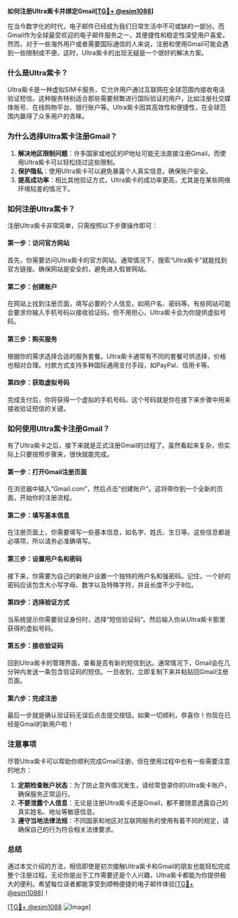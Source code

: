 **如何注册Ultra紫卡并绑定Gmail[[TG💪+ @esim1088](https://t.me/s/esim1088)]**

在当今数字化的时代，电子邮件已经成为我们日常生活中不可或缺的一部分。而Gmail作为全球最受欢迎的电子邮件服务之一，其便捷性和稳定性深受用户喜爱。然而，对于一些海外用户或者需要国际通信的人来说，注册和使用Gmail可能会遇到一些限制或不便。这时，Ultra紫卡的出现无疑是一个很好的解决方案。

### 什么是Ultra紫卡？

Ultra紫卡是一种虚拟SIM卡服务，它允许用户通过互联网在全球范围内接收电话验证短信。这种服务特别适合那些需要频繁进行国际验证的用户，比如注册社交媒体账号、在线购物平台、银行账户等。Ultra紫卡因其高效性和便捷性，在全球范围内赢得了众多用户的青睐。

### 为什么选择Ultra紫卡注册Gmail？

1. **解决地区限制问题**：许多国家或地区的IP地址可能无法直接注册Gmail，而使用Ultra紫卡可以轻松绕过这些限制。
2. **保护隐私**：使用Ultra紫卡可以避免暴露个人真实信息，确保账户安全。
3. **提高成功率**：相比其他验证方式，Ultra紫卡的成功率更高，尤其是在某些网络环境较差的情况下。

### 如何注册Ultra紫卡？

注册Ultra紫卡非常简单，只需按照以下步骤操作即可：

#### 第一步：访问官方网站

首先，你需要访问Ultra紫卡的官方网站。通常情况下，搜索“Ultra紫卡”就能找到官方链接。确保网站是安全的，避免进入假冒网站。

#### 第二步：创建账户

在网站上找到注册页面，填写必要的个人信息，如用户名、密码等。有些网站可能会要求你输入手机号码以接收验证码，但不用担心，Ultra紫卡会为你提供虚拟号码。

#### 第三步：购买服务

根据你的需求选择合适的服务套餐。Ultra紫卡通常有不同的套餐可供选择，价格也相对合理。付款方式支持多种国际通用支付手段，如PayPal、信用卡等。

#### 第四步：获取虚拟号码

完成支付后，你将获得一个虚拟的手机号码。这个号码就是你在接下来步骤中用来接收验证短信的关键。

### 如何使用Ultra紫卡注册Gmail？

有了Ultra紫卡之后，接下来就是正式注册Gmail的过程了。虽然看起来复杂，但实际上只要按照步骤来，很快就能完成。

#### 第一步：打开Gmail注册页面

在浏览器中输入“Gmail.com”，然后点击“创建账户”。这将带你到一个全新的页面，开始你的注册流程。

#### 第二步：填写基本信息

在注册页面上，你需要填写一些基本信息，如名字、姓氏、生日等。这些信息都是必填项，所以请务必准确填写。

#### 第三步：设置用户名和密码

接下来，你需要为自己的新账户设置一个独特的用户名和强密码。记住，一个好的密码应该包含大小写字母、数字以及特殊字符，并且长度不少于8位。

#### 第四步：选择验证方式

当系统提示你需要验证身份时，选择“短信验证码”。然后输入你从Ultra紫卡那里获得的虚拟号码。

#### 第五步：接收验证码

回到Ultra紫卡的管理界面，查看是否有新的短信到达。通常情况下，Gmail会在几分钟内发送一条包含验证码的短信。一旦收到，立即复制下来并粘贴回Gmail注册页面。

#### 第六步：完成注册

最后一步就是确认验证码无误后点击提交按钮。如果一切顺利，恭喜你！你现在已经是Gmail的新用户啦！

### 注意事项

尽管Ultra紫卡可以帮助你顺利完成Gmail注册，但在使用过程中也有一些需要注意的地方：

1. **定期检查账户状态**：为了防止意外情况发生，请经常登录你的Ultra紫卡账户，确保服务正常运行。
2. **不要泄露个人信息**：无论是注册Ultra紫卡还是Gmail，都不要随意透露自己的真实姓名、地址等敏感信息。
3. **遵守当地法律法规**：不同国家和地区对互联网服务的使用有着不同的规定，请确保自己的行为符合相关法律要求。

### 总结

通过本文介绍的方法，相信即使是初次接触Ultra紫卡和Gmail的朋友也能轻松完成整个注册过程。无论你是出于工作需要还是个人兴趣，Ultra紫卡都能为你提供极大的便利。希望每位读者都能享受到顺畅便捷的电子邮件体验[[TG💪+ @esim1088](https://t.me/s/esim1088)]！

[[TG💪+ @esim1088](https://t.me/s/esim1088) ![Image](https://i.postimg.cc/4NQfJmqS/Snipaste-2025-05-13-00-14-12.png)]